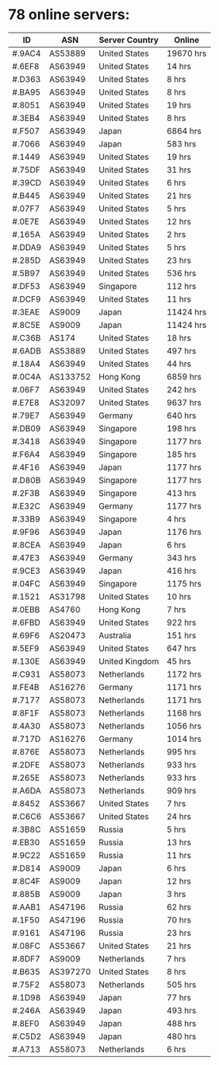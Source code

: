 # 78 online servers:

| ID | ASN | Server Country | Online |
| ------ | ------ | ------ | ------ |
| #.9AC4 | AS53889 | United States | 19670 hrs |
| #.6EF8 | AS63949 | United States | 14 hrs |
| #.D363 | AS63949 | United States | 8 hrs |
| #.BA95 | AS63949 | United States | 8 hrs |
| #.8051 | AS63949 | United States | 19 hrs |
| #.3EB4 | AS63949 | United States | 8 hrs |
| #.F507 | AS63949 | Japan | 6864 hrs |
| #.7066 | AS63949 | Japan | 583 hrs |
| #.1449 | AS63949 | United States | 19 hrs |
| #.75DF | AS63949 | United States | 31 hrs |
| #.39CD | AS63949 | United States | 6 hrs |
| #.B445 | AS63949 | United States | 21 hrs |
| #.07F7 | AS63949 | United States | 5 hrs |
| #.0E7E | AS63949 | United States | 12 hrs |
| #.165A | AS63949 | United States | 2 hrs |
| #.DDA9 | AS63949 | United States | 5 hrs |
| #.285D | AS63949 | United States | 23 hrs |
| #.5B97 | AS63949 | United States | 536 hrs |
| #.DF53 | AS63949 | Singapore | 112 hrs |
| #.DCF9 | AS63949 | United States | 11 hrs |
| #.3EAE | AS9009 | Japan | 11424 hrs |
| #.8C5E | AS9009 | Japan | 11424 hrs |
| #.C36B | AS174 | United States | 18 hrs |
| #.6ADB | AS53889 | United States | 497 hrs |
| #.18A4 | AS63949 | United States | 44 hrs |
| #.0C4A | AS133752 | Hong Kong | 6859 hrs |
| #.06F7 | AS63949 | United States | 242 hrs |
| #.E7E8 | AS32097 | United States | 9637 hrs |
| #.79E7 | AS63949 | Germany | 640 hrs |
| #.DB09 | AS63949 | Singapore | 198 hrs |
| #.3418 | AS63949 | Singapore | 1177 hrs |
| #.F6A4 | AS63949 | Singapore | 185 hrs |
| #.4F16 | AS63949 | Japan | 1177 hrs |
| #.D80B | AS63949 | Singapore | 1177 hrs |
| #.2F3B | AS63949 | Singapore | 413 hrs |
| #.E32C | AS63949 | Germany | 1177 hrs |
| #.33B9 | AS63949 | Singapore | 4 hrs |
| #.9F96 | AS63949 | Japan | 1176 hrs |
| #.8CEA | AS63949 | Japan | 6 hrs |
| #.47E3 | AS63949 | Germany | 343 hrs |
| #.9CE3 | AS63949 | Japan | 416 hrs |
| #.04FC | AS63949 | Singapore | 1175 hrs |
| #.1521 | AS31798 | United States | 10 hrs |
| #.0EBB | AS4760 | Hong Kong | 7 hrs |
| #.6FBD | AS63949 | United States | 922 hrs |
| #.69F6 | AS20473 | Australia | 151 hrs |
| #.5EF9 | AS63949 | United States | 647 hrs |
| #.130E | AS63949 | United Kingdom | 45 hrs |
| #.C931 | AS58073 | Netherlands | 1172 hrs |
| #.FE4B | AS16276 | Germany | 1171 hrs |
| #.7177 | AS58073 | Netherlands | 1171 hrs |
| #.8F1F | AS58073 | Netherlands | 1168 hrs |
| #.4A30 | AS58073 | Netherlands | 1056 hrs |
| #.717D | AS16276 | Germany | 1014 hrs |
| #.876E | AS58073 | Netherlands | 995 hrs |
| #.2DFE | AS58073 | Netherlands | 933 hrs |
| #.265E | AS58073 | Netherlands | 933 hrs |
| #.A6DA | AS58073 | Netherlands | 909 hrs |
| #.8452 | AS53667 | United States | 7 hrs |
| #.C6C6 | AS53667 | United States | 24 hrs |
| #.3B8C | AS51659 | Russia | 5 hrs |
| #.EB30 | AS51659 | Russia | 13 hrs |
| #.9C22 | AS51659 | Russia | 11 hrs |
| #.D814 | AS9009 | Japan | 6 hrs |
| #.8C4F | AS9009 | Japan | 12 hrs |
| #.885B | AS9009 | Japan | 3 hrs |
| #.AAB1 | AS47196 | Russia | 62 hrs |
| #.1F50 | AS47196 | Russia | 70 hrs |
| #.9161 | AS47196 | Russia | 23 hrs |
| #.08FC | AS53667 | United States | 21 hrs |
| #.8DF7 | AS9009 | Netherlands | 7 hrs |
| #.B635 | AS397270 | United States | 8 hrs |
| #.75F2 | AS58073 | Netherlands | 505 hrs |
| #.1D98 | AS63949 | Japan | 77 hrs |
| #.246A | AS63949 | Japan | 493 hrs |
| #.8EF0 | AS63949 | Japan | 488 hrs |
| #.C5D2 | AS63949 | Japan | 480 hrs |
| #.A713 | AS58073 | Netherlands | 6 hrs |

